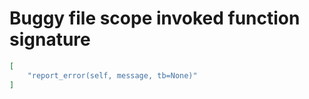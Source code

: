 # Buggy file scope invoked function signature

```json
[
    "report_error(self, message, tb=None)"
]
```
